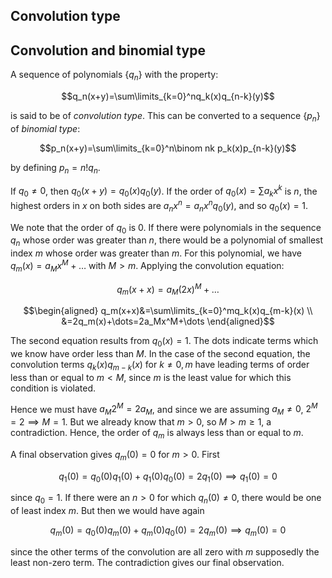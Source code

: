 <article>

# Convolution type

## Convolution and binomial type

A sequence of polynomials $\{q_n\}$ with the property:

$$q_n(x+y)=\sum\limits_{k=0}^nq_k(x)q_{n-k}(y)$$

is said to be of _convolution type_. This can be converted to a sequence $\{p_n\}$ of _binomial type_:

$$p_n(x+y)=\sum\limits_{k=0}^n\binom nk p_k(x)p_{n-k}(y)$$

by defining $p_n=n!q_n$.

If $q_0\ne0$, then $q_0(x+y)=q_0(x)q_0(y)$. If the order of $q_0(x)=\sum a_kx^k$ is $n$, the highest orders in $x$ on both sides are $a_nx^n=a_nx^nq_0(y)$, and so $q_0(x)=1$.

We note that the order of $q_0$ is 0. If there were polynomials in the sequence $q_n$ whose order was greater than $n$, there would be a polynomial of smallest index $m$ whose order was greater than $m$. For this polynomial, we have $q_m(x)=a_Mx^M+\dots$ with $M>m$. Applying the convolution equation:

$$q_m(x+x)=a_M(2x)^M+\dots$$

$$\begin{aligned}
q_m(x+x)&=\sum\limits_{k=0}^mq_k(x)q_{m-k}(x) \\
&=2q_m(x)+\dots=2a_Mx^M+\dots
\end{aligned}$$

The second equation results from $q_0(x)=1$. The dots indicate terms which we know have order less than $M$. In the case of the second equation, the convolution terms $q_k(x)q_{m-k}(x)$ for $k\ne0,m$ have leading terms of order less than or equal to $m\lt M$, since $m$ is the least value for which this condition is violated.

Hence we must have $a_M2^M=2a_M$, and since we are assuming $a_M\ne0$, $2^M=2\implies M=1$. But we already know that $m>0$, so $M>m\ge1$, a contradiction. Hence, the order of $q_m$ is always less than or equal to $m$.

A final observation gives $q_m(0)=0$ for $m>0$. First

$$q_1(0)=q_0(0)q_1(0)+q_1(0)q_0(0)=2q_1(0)\implies q_1(0)=0$$


since $q_0=1$. If there were an $n>0$ for which $q_n(0)\ne0$, there would be one of least index $m$. But then we would have again

$$q_m(0)=q_0(0)q_m(0)+q_m(0)q_0(0)=2q_m(0)\implies q_m(0)=0$$

since the other terms of the convolution are all zero with $m$ supposedly the least non-zero term. The contradiction gives our final observation.

</article>